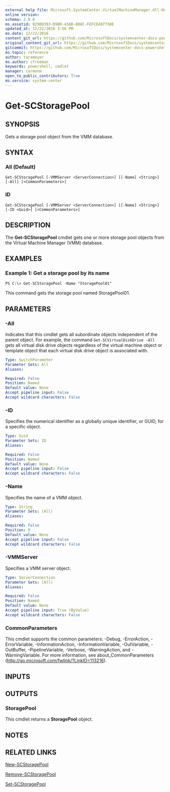 ```yaml
---
external help file: Microsoft.SystemCenter.VirtualMachineManager.dll-Help.xml
online version: 
schema: 2.0.0
ms.assetid: 02900393-D9B0-43AB-888C-FEFCEA97750E
updated_at: 12/22/2016 3:56 PM
ms.date: 12/22/2016
content_git_url: https://github.com/MicrosoftDocs/systemcenter-docs-powershell/blob/master/systemcenter-cmdlets/SystemCenter2016/VirtualMachineManager/vlatest/Get-SCStoragePool.md
original_content_git_url: https://github.com/MicrosoftDocs/systemcenter-docs-powershell/blob/master/systemcenter-cmdlets/SystemCenter2016/VirtualMachineManager/vlatest/Get-SCStoragePool.md
gitcommit: https://github.com/MicrosoftDocs/systemcenter-docs-powershell/blob/96e5647587661652225fbdd2c797cd4d59d542bc/systemcenter-cmdlets/SystemCenter2016/VirtualMachineManager/vlatest/Get-SCStoragePool.md
ms.topic: reference
author: tarameyer
ms.author: cfreeman
keywords: powershell, cmdlet
manager: carmonm
open_to_public_contributors: True
ms.service: system-center
---
```


# Get-SCStoragePool

## SYNOPSIS
Gets a storage pool object from the VMM database.

## SYNTAX

### All (Default)
```
Get-SCStoragePool [-VMMServer <ServerConnection>] [[-Name] <String>] [-All] [<CommonParameters>]
```

### ID
```
Get-SCStoragePool [-VMMServer <ServerConnection>] [[-Name] <String>] [-ID <Guid>] [<CommonParameters>]
```

## DESCRIPTION
The **Get-SCStoragePool** cmdlet gets one or more storage pool objects from the Virtual Machine Manager (VMM) database.

## EXAMPLES

### Example 1: Get a storage pool by its name
```
PS C:\> Get-SCStoragePool -Name "StoragePool01"
```

This command gets the storage pool named StoragePool01.

## PARAMETERS

### -All
Indicates that this cmdlet gets all subordinate objects independent of the parent object.
For example, the command `Get-SCVirtualDiskDrive -All` gets all virtual disk drive objects regardless of the virtual machine object or template object that each virtual disk drive object is associated with.

```yaml
Type: SwitchParameter
Parameter Sets: All
Aliases: 

Required: False
Position: Named
Default value: None
Accept pipeline input: False
Accept wildcard characters: False
```

### -ID
Specifies the numerical identifier as a globally unique identifier, or GUID, for a specific object.

```yaml
Type: Guid
Parameter Sets: ID
Aliases: 

Required: False
Position: Named
Default value: None
Accept pipeline input: False
Accept wildcard characters: False
```

### -Name
Specifies the name of a VMM object.

```yaml
Type: String
Parameter Sets: (All)
Aliases: 

Required: False
Position: 0
Default value: None
Accept pipeline input: False
Accept wildcard characters: False
```

### -VMMServer
Specifies a VMM server object.

```yaml
Type: ServerConnection
Parameter Sets: (All)
Aliases: 

Required: False
Position: Named
Default value: None
Accept pipeline input: True (ByValue)
Accept wildcard characters: False
```

### CommonParameters
This cmdlet supports the common parameters: -Debug, -ErrorAction, -ErrorVariable, -InformationAction, -InformationVariable, -OutVariable, -OutBuffer, -PipelineVariable, -Verbose, -WarningAction, and -WarningVariable. For more information, see about_CommonParameters (http://go.microsoft.com/fwlink/?LinkID=113216).

## INPUTS

## OUTPUTS

### StoragePool
This cmdlet returns a **StoragePool** object.

## NOTES

## RELATED LINKS

[New-SCStoragePool](xref:SystemCenter2016/VirtualMachineManager/vlatest/New-SCStoragePool.md)

[Remove-SCStoragePool](xref:SystemCenter2016/VirtualMachineManager/vlatest/Remove-SCStoragePool.md)

[Set-SCStoragePool](xref:SystemCenter2016/VirtualMachineManager/vlatest/Set-SCStoragePool.md)

